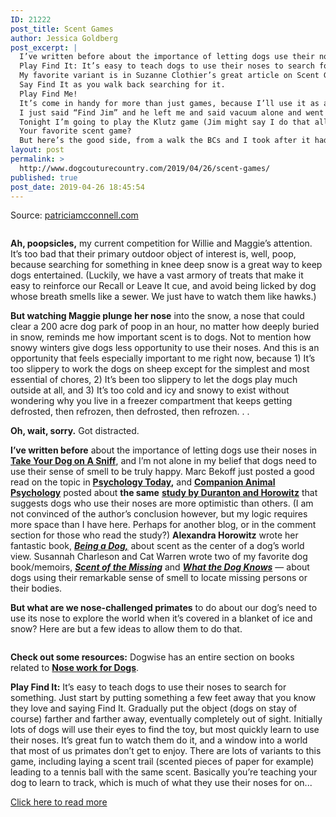 ```yaml
---
ID: 21222
post_title: Scent Games
author: Jessica Goldberg
post_excerpt: |
  I’ve written before about the importance of letting dogs use their noses in Take Your Dog on A Sniff, and I’m not alone in my belief that dogs need to use their sense of smell to be truly happy.
  Play Find It: It’s easy to teach dogs to use their noses to search for something.
  My favorite variant is in Suzanne Clothier’s great article on Scent Games for dogs.
  Say Find It as you walk back searching for it.
  Play Find Me!
  It’s come in handy for more than just games, because I’ll use it as a distraction when I need to refocus Willie’s attention.
  I just said “Find Jim” and he left me and said vacuum alone and went to find his favorite guy.
  Tonight I’m going to play the Klutz game (Jim might say I do that all the time), and drop my glove on our walk.
  Your favorite scent game?
  But here’s the good side, from a walk the BCs and I took after it had snowed enough on top of the ice to make it walkable.
layout: post
permalink: >
  http://www.dogcouturecountry.com/2019/04/26/scent-games/
published: true
post_date: 2019-04-26 18:45:54
---
```

<p class="article-info-author-source"> <span>Source: <a href="https://www.patriciamcconnell.com/theotherendoftheleash/scent-games" target="_blank">patriciamcconnell.com</a></span> </p> <figure><a href="https://www.patriciamcconnell.com/theotherendoftheleash/wp-content/uploads/2019/02/bigstock-German-Shepherd-Is-Sniffing-Fo-285059089.jpg"><img alt="" data-lazy-sizes="(max-width: 900px) 100vw, 900px" data-lazy-src="https://www.patriciamcconnell.com/theotherendoftheleash/wp-content/uploads/2019/02/bigstock-German-Shepherd-Is-Sniffing-Fo-285059089.jpg" data-lazy-srcset="https://www.patriciamcconnell.com/theotherendoftheleash/wp-content/uploads/2019/02/bigstock-German-Shepherd-Is-Sniffing-Fo-285059089.jpg 900w, https://www.patriciamcconnell.com/theotherendoftheleash/wp-content/uploads/2019/02/bigstock-German-Shepherd-Is-Sniffing-Fo-285059089-300x200.jpg 300w, https://www.patriciamcconnell.com/theotherendoftheleash/wp-content/uploads/2019/02/bigstock-German-Shepherd-Is-Sniffing-Fo-285059089-768x512.jpg 768w" data-was-processed="true" sizes="(max-width: 900px) 100vw, 900px" src="https://www.patriciamcconnell.com/theotherendoftheleash/wp-content/uploads/2019/02/bigstock-German-Shepherd-Is-Sniffing-Fo-285059089.jpg" srcset="https://www.patriciamcconnell.com/theotherendoftheleash/wp-content/uploads/2019/02/bigstock-German-Shepherd-Is-Sniffing-Fo-285059089.jpg 900w, https://www.patriciamcconnell.com/theotherendoftheleash/wp-content/uploads/2019/02/bigstock-German-Shepherd-Is-Sniffing-Fo-285059089-300x200.jpg 300w, https://www.patriciamcconnell.com/theotherendoftheleash/wp-content/uploads/2019/02/bigstock-German-Shepherd-Is-Sniffing-Fo-285059089-768x512.jpg 768w"></a></figure>
<p><strong>Ah, poopsicles,</strong> my current competition for Willie and Maggie’s attention. It’s too bad that their primary outdoor object of interest is, well, poop, because searching for something in knee deep snow is a great way to keep dogs entertained. (Luckily, we have a vast armory of treats that make it easy to reinforce our Recall or Leave It cue, and avoid being licked by dog whose breath smells like a sewer. We just have to watch them like hawks.)</p>
<p><strong>But watching Maggie plunge her nose</strong> into the snow, a nose that could clear a 200 acre dog park of poop in an hour, no matter how deeply buried in snow, reminds me how important scent is to dogs. Not to mention how snowy winters give dogs less opportunity to use their noses. And this is an opportunity that feels especially important to me right now, because 1) It’s too slippery to work the dogs on sheep except for the simplest and most essential of chores, 2) It’s been too slippery to let the dogs play much outside at all, and 3) It’s too cold and icy and snowy to exist without wondering why you live in a freezer compartment that keeps getting defrosted, then refrozen, then defrosted, then refrozen. . .</p>
<p><strong>Oh, wait, sorry.</strong> Got distracted.</p>
<p><strong>I’ve written before</strong> about the importance of letting dogs use their noses in <a href="https://www.patriciamcconnell.com/theotherendoftheleash/take-your-dog-on-a-sniff"><strong>Take Your Dog on A Sniff</strong></a>, and I’m not alone in my belief that dogs need to use their sense of smell to be truly happy. Marc Bekoff just posted a good read on the topic in <a href="https://www.psychologytoday.com/us/blog/animal-emotions/201902/allowing-dogs-sniff-helps-them-think-positively?eml"><strong>Psychology Today</strong></a><strong>,</strong> and <a href="https://www.companionanimalpsychology.com/"><strong>Companion Animal Psychology</strong></a> posted about <strong>the same</strong> <a href="https://www.companionanimalpsychology.com/2019/02/finding-hidden-food-in-nosework.html?utm_source=feedburner&amp;utm_medium=email&amp;utm_campaign=Feed%3A+CompanionAnimalPsychology+%28Companion+Animal+Psychology+by+Zazie+Todd+PhD%29"><strong>study by Duranton and Horowitz</strong></a> that suggests dogs who use their noses are more optimistic than others. (I am not convinced of the author’s conclusion however, but my logic requires more space than I have here. Perhaps for another blog, or in the comment section for those who read the study?) <strong>Alexandra Horowitz</strong> wrote her fantastic book, <a href="https://www.simonandschuster.com/books/Being-a-Dog/Alexandra-Horowitz/9781476796024"><strong><em>Being a Dog,</em></strong></a> about scent as the center of a dog’s world view. Susannah Charleson and Cat Warren wrote two of my favorite dog book/memoirs, <a href="http://susannahcharleson.com/bio/#!/books"><strong><em>Scent of the Missing</em></strong></a> and <a href="http://catwarren.com/the-book"><strong><em>What the Dog Knows</em></strong></a> — about dogs using their remarkable sense of smell to locate missing persons or their bodies.</p>
<p><strong>But what are we nose-challenged primates</strong> to do about our dog’s need to use its nose to explore the world when it’s covered in a blanket of ice and snow? Here are but a few ideas to allow them to do that.</p>
<figure><a href="https://www.patriciamcconnell.com/theotherendoftheleash/wp-content/uploads/2019/02/bigstock-174784078.jpg"><img alt="" data-lazy-sizes="(max-width: 900px) 100vw, 900px" data-lazy-src="https://www.patriciamcconnell.com/theotherendoftheleash/wp-content/uploads/2019/02/bigstock-174784078.jpg" data-lazy-srcset="https://www.patriciamcconnell.com/theotherendoftheleash/wp-content/uploads/2019/02/bigstock-174784078.jpg 900w, https://www.patriciamcconnell.com/theotherendoftheleash/wp-content/uploads/2019/02/bigstock-174784078-300x225.jpg 300w, https://www.patriciamcconnell.com/theotherendoftheleash/wp-content/uploads/2019/02/bigstock-174784078-768x576.jpg 768w" data-was-processed="true" sizes="(max-width: 900px) 100vw, 900px" src="https://www.patriciamcconnell.com/theotherendoftheleash/wp-content/uploads/2019/02/bigstock-174784078.jpg" srcset="https://www.patriciamcconnell.com/theotherendoftheleash/wp-content/uploads/2019/02/bigstock-174784078.jpg 900w, https://www.patriciamcconnell.com/theotherendoftheleash/wp-content/uploads/2019/02/bigstock-174784078-300x225.jpg 300w, https://www.patriciamcconnell.com/theotherendoftheleash/wp-content/uploads/2019/02/bigstock-174784078-768x576.jpg 768w"></a></figure>
<p><strong>Check out some resources:</strong> Dogwise has an entire section on books related to <a href="https://www.dogwise.com/canine-dog-nosework-books"><strong>Nose work for Dogs</strong></a>.</p>
<p><strong>Play Find It:</strong> It’s easy to teach dogs to use their noses to search for something. Just start by putting something a few feet away that you know they love and saying Find It. Gradually put the object (dogs on stay of course) farther and farther away, eventually completely out of sight. Initially lots of dogs will use their eyes to find the toy, but most quickly learn to use their noses. It’s great fun to watch them do it, and a window into a world that most of us primates don’t get to enjoy. There are lots of variants to this game, including laying a scent trail (scented pieces of paper for example) leading to a tennis ball with the same scent. Basically you’re teaching your dog to learn to track, which is much of what they use their noses for on...</p> <p class="article-info-more"> <a href="https://www.patriciamcconnell.com/theotherendoftheleash/scent-games" target="_blank">Click here to read more</a> </p>